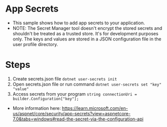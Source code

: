 # App Secrets

- This sample shows how to add app secrets to your application.
- NOTE: The Secret Manager tool doesn't encrypt the stored secrets and shouldn't be treated as a trusted store. It's for development purposes only. The keys and values are stored in a JSON configuration file in the user profile directory.

# Steps

1. Create secrets.json file `dotnet user-secrets init`
2. Open secrets.json file or run command `dotnet user-secrets set "key" "value"`
3. Access secrets from your program `string connectionUri = builder.Configuration["key"];`

- More information here: https://learn.microsoft.com/en-us/aspnet/core/security/app-secrets?view=aspnetcore-7.0&tabs=windows#read-the-secret-via-the-configuration-api

